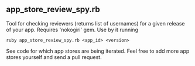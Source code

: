 app_store_review_spy.rb
-----------------------

Tool for checking reviewers (returns list of usernames) for a given release of your app. Requires 'nokogiri' gem. Use by it running

	ruby app_store_review_spy.rb <app_id> <version>

See code for which app stores are being iterated. Feel free to add more app stores yourself and send a pull request.
